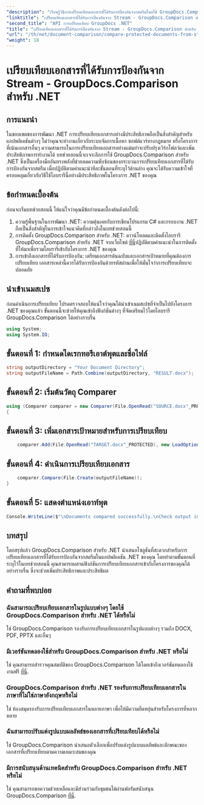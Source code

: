 ```yaml
---
"description": "เรียนรู้วิธีการเปรียบเทียบเอกสารที่ได้รับการป้องกันจากสตรีมโดยใช้ GroupDocs.Comparison สำหรับ .NET ปรับปรุงกระบวนการเปรียบเทียบเอกสารของคุณได้อย่างง่ายดาย"
"linktitle": "เปรียบเทียบเอกสารที่ได้รับการป้องกันจาก Stream - GroupDocs.Comparison สำหรับ .NET"
"second_title": "API การเปรียบเทียบ GroupDocs .NET"
"title": "เปรียบเทียบเอกสารที่ได้รับการป้องกันจาก Stream - GroupDocs.Comparison สำหรับ .NET"
"url": "/th/net/document-comparison/compare-protected-documents-from-stream/"
"weight": 18
---
```


# เปรียบเทียบเอกสารที่ได้รับการป้องกันจาก Stream - GroupDocs.Comparison สำหรับ .NET

## การแนะนำ
ในขอบเขตของการพัฒนา .NET การเปรียบเทียบเอกสารอย่างมีประสิทธิภาพถือเป็นสิ่งสำคัญสำหรับแอปพลิเคชันต่างๆ ไม่ว่าคุณจะทำงานเกี่ยวกับระบบจัดการเนื้อหา ซอฟต์แวร์ทางกฎหมาย หรือโครงการที่เน้นเอกสารอื่นๆ ความสามารถในการเปรียบเทียบเอกสารอย่างแม่นยำจะปรับปรุงเวิร์กโฟลว์และเพิ่มประสิทธิภาพการทำงานได้ บทช่วยสอนนี้จะเจาะลึกการใช้ GroupDocs.Comparison สำหรับ .NET ซึ่งเป็นเครื่องมืออันทรงพลังที่ช่วยลดความซับซ้อนของกระบวนการเปรียบเทียบเอกสารที่ได้รับการป้องกันจากสตรีม เมื่อปฏิบัติตามคำแนะนำทีละขั้นตอนที่ระบุไว้ด้านล่าง คุณจะได้รับความเข้าใจที่ครอบคลุมเกี่ยวกับวิธีใช้ไลบรารีนี้อย่างมีประสิทธิภาพในโครงการ .NET ของคุณ
## ข้อกำหนดเบื้องต้น
ก่อนจะเริ่มบทช่วยสอนนี้ ให้แน่ใจว่าคุณมีข้อกำหนดเบื้องต้นดังต่อไปนี้:
1. ความรู้พื้นฐานในการพัฒนา .NET: ความคุ้นเคยกับการเขียนโปรแกรม C# และกรอบงาน .NET ถือเป็นสิ่งสำคัญในการเข้าใจแนวคิดที่กล่าวถึงในบทช่วยสอนนี้
2. การติดตั้ง GroupDocs.Comparison สำหรับ .NET: ดาวน์โหลดและติดตั้งไลบรารี GroupDocs.Comparison สำหรับ .NET จากเว็บไซต์ [ที่นี่](https://releases.groupdocs.com/comparison/net/)ปฏิบัติตามคำแนะนำในการติดตั้งที่ให้มาเพื่อรวมไลบรารีเข้ากับโครงการ .NET ของคุณ
3. การเข้าถึงเอกสารที่ได้รับการป้องกัน: เตรียมเอกสารต้นฉบับและเอกสารเป้าหมายที่คุณต้องการเปรียบเทียบ เอกสารเหล่านี้ควรได้รับการป้องกันด้วยรหัสผ่านเพื่อให้มั่นใจว่าการเปรียบเทียบจะปลอดภัย

## นำเข้าเนมสเปซ
ก่อนดำเนินการเปรียบเทียบ โปรดตรวจสอบให้แน่ใจว่าคุณได้นำเข้าเนมสเปซที่จำเป็นไปยังโครงการ .NET ของคุณแล้ว ขั้นตอนนี้จะช่วยให้คุณเข้าถึงฟังก์ชันต่างๆ ที่จัดเตรียมไว้โดยไลบรารี GroupDocs.Comparison ได้อย่างราบรื่น

```csharp
using System;
using System.IO;
```

## ขั้นตอนที่ 1: กำหนดไดเรกทอรีเอาต์พุตและชื่อไฟล์
```csharp
string outputDirectory = "Your Document Directory";
string outputFileName = Path.Combine(outputDirectory, "RESULT.docx");
```
## ขั้นตอนที่ 2: เริ่มต้นวัตถุ Comparer
```csharp
using (Comparer comparer = new Comparer(File.OpenRead("SOURCE.docx"_PROTECTED), new LoadOptions() { Password = "1234" }))
{
```
## ขั้นตอนที่ 3: เพิ่มเอกสารเป้าหมายสำหรับการเปรียบเทียบ
```csharp
    comparer.Add(File.OpenRead("TARGET.docx"_PROTECTED), new LoadOptions() { Password = "5678" });
```
## ขั้นตอนที่ 4: ดำเนินการเปรียบเทียบเอกสาร
```csharp
    comparer.Compare(File.Create(outputFileName));
}
```
## ขั้นตอนที่ 5: แสดงตำแหน่งเอาท์พุต
```csharp
Console.WriteLine($"\nDocuments compared successfully.\nCheck output in {Directory.GetCurrentDirectory()}.");
```

## บทสรุป
โดยสรุปแล้ว GroupDocs.Comparison สำหรับ .NET นำเสนอโซลูชันที่สะดวกสำหรับการเปรียบเทียบเอกสารที่ได้รับการป้องกันจากสตรีมในแอปพลิเคชัน .NET ของคุณ โดยทำตามขั้นตอนที่ระบุไว้ในบทช่วยสอนนี้ คุณสามารถผสานฟังก์ชันการเปรียบเทียบเอกสารเข้ากับโครงการของคุณได้อย่างราบรื่น ซึ่งจะช่วยเพิ่มประสิทธิภาพและประสิทธิผล
## คำถามที่พบบ่อย
### ฉันสามารถเปรียบเทียบเอกสารในรูปแบบต่างๆ โดยใช้ GroupDocs.Comparison สำหรับ .NET ได้หรือไม่
ใช่ GroupDocs.Comparison รองรับการเปรียบเทียบเอกสารในรูปแบบต่างๆ รวมถึง DOCX, PDF, PPTX และอื่นๆ
### มีเวอร์ชันทดลองใช้สำหรับ GroupDocs.Comparison สำหรับ .NET หรือไม่
ใช่ คุณสามารถสำรวจคุณสมบัติของ GroupDocs.Comparison ได้โดยเข้าถึงเวอร์ชันทดลองใช้งานฟรี [ที่นี่](https://releases-groupdocs.com/).
### GroupDocs.Comparison สำหรับ .NET รองรับการเปรียบเทียบเอกสารในภาษาที่ไม่ใช่ภาษาอังกฤษหรือไม่
ใช่ ห้องสมุดรองรับการเปรียบเทียบเอกสารในหลายภาษา เพื่อให้มีความยืดหยุ่นสำหรับโครงการที่หลากหลาย
### ฉันสามารถปรับแต่งรูปแบบผลลัพธ์ของเอกสารที่เปรียบเทียบได้หรือไม่
ใช่ GroupDocs.Comparison นำเสนอตัวเลือกเพื่อปรับแต่งรูปแบบผลลัพธ์และลักษณะของเอกสารที่เปรียบเทียบตามความเหมาะสมของคุณ
### มีการสนับสนุนด้านเทคนิคสำหรับ GroupDocs.Comparison สำหรับ .NET หรือไม่
ใช่ คุณสามารถขอความช่วยเหลือและมีส่วนร่วมกับชุมชนได้ผ่านฟอรัมสนับสนุน GroupDocs.Comparison [ที่นี่](https://forum-groupdocs.com/c/comparison/12).